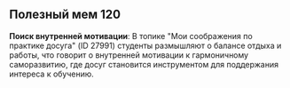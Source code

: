 ## Полезный мем 120

**Поиск внутренней мотивации**: В топике "Мои соображения по практике досуга" (ID 27991) студенты размышляют о балансе отдыха и работы, что говорит о внутренней мотивации к гармоничному саморазвитию, где досуг становится инструментом для поддержания интереса к обучению.